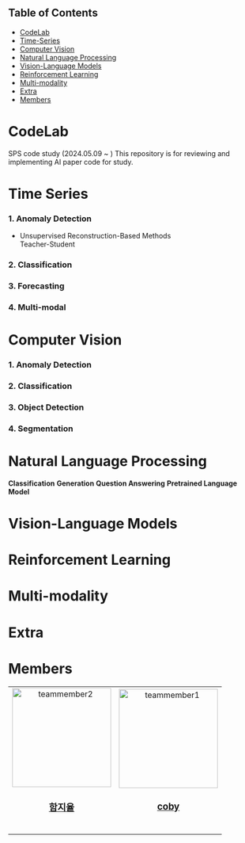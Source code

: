 ## **Table of Contents**

- [CodeLab](#codelab)
- [Time-Series](#time-series)
- [Computer Vision](#computer-vision)
- [Natural Language Processing](#natural-language-processing)
- [Vision-Language Models](#vision-language-models)
- [Reinforcement Learning](#reinforcement-learning)
- [Multi-modality](#multi-modality)
- [Extra](#extra)
- [Members](#members)

# CodeLab
SPS code study (2024.05.09 ~ )
This repository is for reviewing and implementing AI paper code for study.

# Time Series
### 1. Anomaly Detection
* Unsupervised
Reconstruction-Based Methods  
Teacher-Student  
### 2. Classification
### 3. Forecasting
### 4. Multi-modal


# Computer Vision
### 1. Anomaly Detection
### 2. Classification
### 3. Object Detection
### 4. Segmentation

# Natural Language Processing
**Classification**
**Generation**
**Question Answering**
**Pretrained Language Model**

# Vision-Language Models

# Reinforcement Learning

# Multi-modality

# Extra

# Members
<table>
  <tr>
    <td align="center"><a href="https://github.com/YUL-git"><img src="https://avatars.githubusercontent.com/u/89930713?v=4" width="200px;" alt="teammember2"/><br /><h3><b><a href="https://github.com/YUL-git">함지율</b></h3></a><br /></td>
    <td align="center"><a href="https://github.com/dbnub"><img src="https://avatars.githubusercontent.com/u/99518647?v=4" width="200px;" alt="teammember1"/><br /><h3><b><a href="https://github.com/dbnub">coby</b></h3></a><br /></td>
  </tr>
<table>
